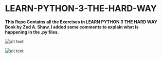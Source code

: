 # LEARN-PYTHON-3-THE-HARD-WAY

**This Repo Contains all the Exercises in LEARN PYTHON 3 THE HARD WAY Book by Zed A. Shaw.
I added some comments to explain what is happening in the .py files.**

![alt text][cover]

[cover]: https://images-na.ssl-images-amazon.com/images/I/81TqHyU118L.jpg "Book Cover"

![alt text][escape_sequences]

[escape_sequences]: C:\Users\archs\OneDrive\Pictures\Screenshots\Screenshot(172).png "Escape Sequences"

